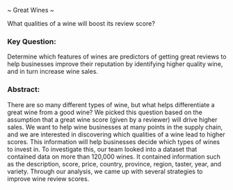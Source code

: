 ~ Great Wines ~

What qualities of a wine will boost its review score? 

### Key Question:
Determine which features of wines are predictors of getting great reviews to help businesses
improve their reputation by identifying higher quality wine, and in turn increase wine sales.

### Abstract:
There are so many different types of wine, but what helps differentiate a great wine from a good
wine? We picked this question based on the assumption that a great wine score (given by a
reviewer) will drive higher sales. We want to help wine businesses at many points in the supply
chain, and we are interested in discovering which qualities of a wine lead to higher scores. This
information will help businesses decide which types of wines to invest in. To investigate this, our
team looked into a dataset that contained data on more than 120,000 wines. It contained
information such as the description, score, price, country, province, region, taster, year, and
variety. Through our analysis, we came up with several strategies to improve wine review scores.
